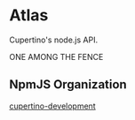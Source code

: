 # Atlas

Cupertino's node.js API.

ONE AMONG THE FENCE

## NpmJS Organization

[cupertino-development](https://www.npmjs.com/org/cupertino-development)